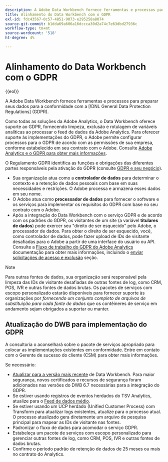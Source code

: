 ```yaml
---
description: A Adobe Data Workbench fornece ferramentas e processos para preparar seus dados para estar em conformidade com os Regulamentos Gerais de Proteção de Dados (GDPR).
title: Alinhamento do Data Workbench com o GDPR
exl-id: fdc43567-0c57-4851-9073-e295258a8074
source-git-commit: b1dda69a606a16dccca30d2a74c7e63dbd27936c
workflow-type: tm+mt
source-wordcount: '518'
ht-degree: 4%

---
```


# Alinhamento do Data Workbench com o GDPR

{{eol}}

A Adobe Data Workbench fornece ferramentas e processos para preparar seus dados para a conformidade com a [!DNL General Data Protection Regulations] (GDPR).

Como todas as soluções da Adobe Analytics, o Data Workbench oferece suporte ao GDPR, fornecendo limpeza, exclusão e rotulagem de variáveis analíticas ao processar o feed de dados da Adobe Analytics. Para oferecer suporte às implementações do GDPR, o Adobe permite configurar processos para o GDPR de acordo com as permissões de sua empresa, conforme estabelecido em seu contrato com o Adobe. Consulte [Adobe Analytics e o GDPR para obter mais informações](https://experienceleague.adobe.com/docs/analytics/admin/data-governance/an-gdpr-overview.html?lang=pt-BR).

O Regulamento GDPR identifica as funções e obrigações das diferentes partes responsáveis pela ativação do GDPR (consulte [GDPR e seu negócio](https://www.adobe.com/br/privacy/general-data-protection-regulation.html)).

* Sua organização atua como a **controlador de dados** para determinar o contexto e a retenção de dados pessoais com base em suas necessidades e restrições. O Adobe processa e armazena esses dados em seu nome.
* O Adobe atua como **processador de dados** para fornecer o software e os serviços para implementar os requisitos do GDPR com base no seu contrato com o Adobe.
* Após a integração do Data Workbench com o serviço GDPR e de acordo com os padrões do GDPR, os visitantes de um site (a variável **titulares de dados**) pode exercer seu &quot;direito de ser esquecido&quot; pelo Adobe, o processador de dados. Para obter o direito de ser esquecido, você, como controlador de dados, pode fazer upload de IDs de visitante desafiadas para o Adobe a partir de uma interface do usuário ou API. Consulte a [Fluxo de trabalho do GDPR do Adobe Analytics](https://experienceleague.adobe.com/docs/analytics/admin/data-governance/an-gdpr-workflow.html?lang=en) documentação para obter mais informações, incluindo o [enviar solicitações de acesso e exclusão](https://experienceleague.adobe.com/docs/analytics/admin/data-governance/gdpr-submit-access-delete.html) seção.

>[!NOTE]
>
>Para outras fontes de dados, sua organização será responsável pela limpeza das IDs de visitante desafiadas de outras fontes de log, como CRM, POS, IVR e outras fontes de dados brutas. Os pacotes de serviços com escopo personalizado estarão disponíveis para fornecer suporte às organizações por _fornecendo um conjunto completo de arquivos de substituição para cada fonte de dados_ que os contêineres de serviço em andamento sejam obrigados a suportar ou manter.

## Atualização do DWB para implementação do GDPR

A consultoria o aconselhará sobre o pacote de serviços apropriado para colocar as implementações existentes em conformidade. Entre em contato com o Gerente de sucesso do cliente (CSM) para obter mais informações.

Se necessário:

* [Atualizar para a versão mais recente](https://experienceleague.adobe.com/docs/data-workbench/using/release-notes/release-notes.html) de Data Workbench. Para maior segurança, novos certificados e recursos de segurança foram adicionados nas versões do DWB 6.7 necessárias para a integração do GDPR.
* Se estiver usando registros de eventos herdados do TSV Analytics, atualize para o [Feed de dados médio](https://experienceleague.adobe.com/docs/data-workbench/using/dataset/log-proc-config-file/c-log-sources.html#section-9a824b4c3d5549e7952a7111232035b2).
* Se estiver usando um UCP herdado (Unified Customer Process) com Transform para atualizar logs existentes, atualize para o processo atual. O processo atualizado gera diretamente um arquivo de pesquisa principal para mapear as IDs de visitante nas fontes.
* Padronizar o fluxo de dados para acomodar o serviço GDPR.
* Estabeleça um pacote de serviços com escopo personalizado para gerenciar outras fontes de log, como CRM, POS, IVR e outras fontes de dados brutas.
* Confirme o período padrão de retenção de dados de 25 meses ou mais no contrato do Analytics.
